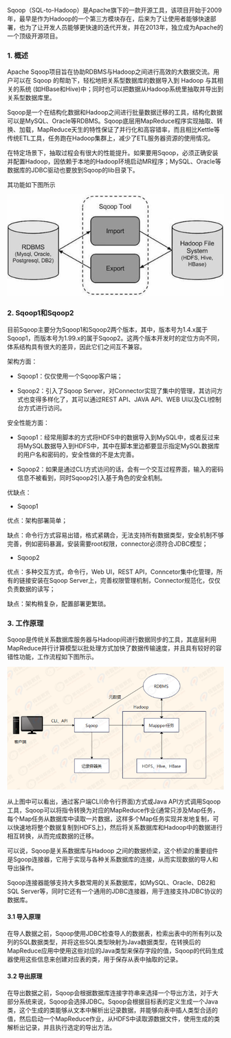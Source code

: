 Sqoop（SQL-to-Hadoop）是Apache旗下的一款开源工具，该项目开始于2009年，最早是作为Hadoop的一个第三方模块存在，后来为了让使用者能够快速部署，也为了让开发人员能够更快速的迭代开发，并在2013年，独立成为Apache的一个顶级开源项目。

### 1. 概述

Apache Sqoop项目旨在协助RDBMS与Hadoop之间进行高效的大数据交流。用户可以在 Sqoop 的帮助下，轻松地把关系型数据库的数据导入到 Hadoop 与其相关的系统 (如HBase和Hive)中；同时也可以把数据从Hadoop系统里抽取并导出到关系型数据库里。

Sqoop是一个在结构化数据和Hadoop之间进行批量数据迁移的工具，结构化数据可以是MySQL、Oracle等RDBMS。Sqoop底层用MapReduce程序实现抽取、转换、加载，MapReduce天生的特性保证了并行化和高容错率，而且相比Kettle等传统ETL工具，任务跑在Hadoop集群上，减少了ETL服务器资源的使用情况。

在特定场景下，抽取过程会有很大的性能提升。如果要用Sqoop，必须正确安装并配置Hadoop，因依赖于本地的Hadoop环境启动MR程序；MySQL、Oracle等数据库的JDBC驱动也要放到Sqoop的lib目录下。

其功能如下图所示

![](../../assets/images/DataLake/attachments/数据采集02：数据库数据迁移工具Sqoop_image_0.png)

### 2. Sqoop1和Sqoop2

目前Sqoop主要分为Sqoop1和Sqoop2两个版本，其中，版本号为1.4.x属于Sqoop1，而版本号为1.99.x的属于Sqoop2。这两个版本开发时的定位方向不同，体系结构具有很大的差异，因此它们之间互不兼容。

架构方面：

- Sqoop1：仅仅使用一个Sqoop客户端；

- Sqoop2：引入了Sqoop Server，对Connector实现了集中的管理，其访问方式也变得多样化了，其可以通过REST API、JAVA API、WEB UI以及CLI控制台方式进行访问。

安全性能方面：

- Sqoop1：经常用脚本的方式将HDFS中的数据导入到MySQL中，或者反过来将MySQL数据导入到HDFS中，其中在脚本里边都要显示指定MySQL数据库的用户名和密码的，安全性做的不是太完善。

- Sqoop2：如果是通过CLI方式访问的话，会有一个交互过程界面，输入的密码信息不被看到，同时Sqoop2引入基于角色的安全机制。

优缺点：

- Sqoop1

优点：架构部署简单；

缺点：命令行方式容易出错，格式紧耦合，无法支持所有数据类型，安全机制不够完善，例如密码暴漏，安装需要root权限，connector必须符合JDBC模型；

- Sqoop2

优点：多种交互方式，命令行，Web UI，REST API，Conncetor集中化管理，所有的链接安装在Sqoop Server上，完善权限管理机制，Connector规范化，仅仅负责数据的读写；

缺点：架构稍复杂，配置部署更繁琐。

### 3. 工作原理

Sqoop是传统关系数据库服务器与Hadoop间进行数据同步的工具，其底层利用MapReduce并行计算模型以批处理方式加快了数据传输速度，并且具有较好的容错性功能，工作流程如下图所示。

![](../../assets/images/DataLake/attachments/数据采集02：数据库数据迁移工具Sqoop_image_1.png)

从上图中可以看出，通过客户端CLI(命令行界面)方式或Java API方式调用Sqoop工具，Sqoop可以将指令转换为对应的MapReduce作业(通常只涉及Map任务，每个Map任务从数据库中读取一片数据，这样多个Map任务实现并发地复制，可以快速地将整个数据复制到HDFS上)，然后将关系数据库和Hadoop中的数据进行相互转换，从而完成数据的迁移。

可以说，Sqoop是关系数据库与Hadoop 之间的数据桥梁，这个桥梁的重要组件是Sgoop连接器，它用于实现与各种关系数据库的连接，从而实现数据的导人和导出操作。

Sqoop连接器能够支持大多数常用的关系数据库，如MySQL、Oracle、DB2和SQL Server等，同时它还有一个通用的JDBC连接器，用于连接支持JDBC协议的数据库。

#### 3.1 导入原理

在导人数据之前，Sqoop使用JDBC检查导人的数据表，检索出表中的所有列以及列的SQL数据类型，并将这些SQL类型映射为Java数据类型，在转换后的MapReduce应用中使用这些对应的Java类型来保存字段的值，Sqoop的代码生成器使用这些信息来创建对应表的类，用于保存从表中抽取的记录。

#### 3.2 导出原理

在导出数据之前，Sqoop会根据数据库连接字符串来选择一个导出方法，对于大部分系统来说，Sqoop会选择JDBC。Sqoop会根据目标表的定义生成一个Java类，这个生成的类能够从文本中解析出记录数据，并能够向表中插人类型合适的值，然后启动一个MapReduce作业，从HDFS中读取源数据文件，使用生成的类解析出记录，并且执行选定的导出方法。